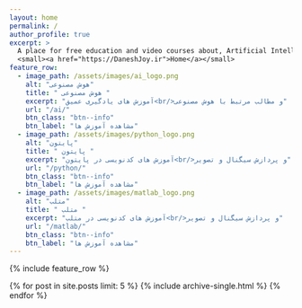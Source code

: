 ```yaml
---
layout: home
permalink: /
author_profile: true
excerpt: >
  A place for free education and video courses about, Artificial Intelligence and Programming.<br />
  <small><a href="https://DaneshJoy.ir">Home</a></small>
feature_row:
  - image_path: /assets/images/ai_logo.png
    alt: "هوش مصنوعی"
    title: " هوش مصنوعی "
    excerpt: "آموزش های یادگیری عمیق<br/>و مطالب مرتبط با هوش مصنوعی"
    url: "/ai/"
    btn_class: "btn--info"
    btn_label: "مشاهده آموزش ها"
  - image_path: /assets/images/python_logo.png
    alt: "پایتون"
    title: " پایتون "
    excerpt: "آموزش های کدنویسی در پایتون<br/>و پردازش سیگنال و تصویر"
    url: "/python/"
    btn_class: "btn--info"
    btn_label: "مشاهده آموزش ها"
  - image_path: /assets/images/matlab_logo.png
    alt: "متلب"
    title: " متلب "
    excerpt: "آموزش های کدنویسی در متلب<br/>و پردازش سیگنال و تصویر"
    url: "/matlab/"
    btn_class: "btn--info"
    btn_label: "مشاهده آموزش ها" 
---
```

{% include feature_row %}


{% for post in site.posts limit: 5 %}
  {% include archive-single.html %}
{% endfor %}
